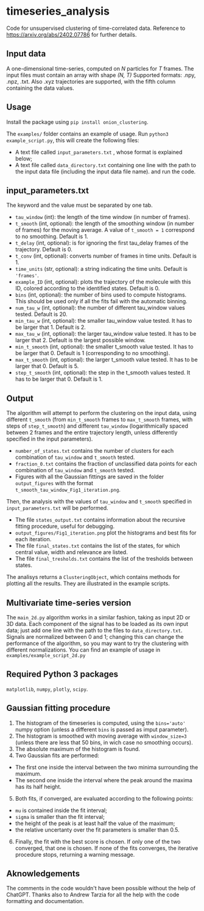 # timeseries_analysis
Code for unsupervised clustering of time-correlated data. Reference to https://arxiv.org/abs/2402.07786 for further details. 

## Input data
A one-dimensional time-series, computed on *N* particles for *T* frames. The input files must contain an array with shape *(N, T)* Supported formats: .npy, .npz, .txt. Also .xyz trajectories are supported, with the fifth column containing the data values. 

## Usage
Install the package using `pip install onion_clustering`. 

The `examples/` folder contains an example of usage. Run `python3 example_script.py`, this will create the following files:
* A text file called `input_parameters.txt` , whose format is explained below;
* A text file called `data_directory.txt` containing one line with the path to the input data file (including the input data file name). 
and run the code. 

## input_parameters.txt
The keyword and the value must be separated by one tab. 
* `tau_window` (int): the length of the time window (in number of frames). 
* `t_smooth` (int, optional): the length of the smoothing window (in number of frames) for the moving average. A value of `t_smooth = 1` correspond to no smoothing. Default is 1. 
* `t_delay` (int, optional): is for ignoring the first tau_delay frames of the trajectory. Default is 0. 
* `t_conv` (int, optional): converts number of frames in time units. Default is 1. 
* `time_units` (str, optional): a string indicating the time units. Default is `'frames'`.  
* `example_ID` (int, optional): plots the trajectory of the molecule with this ID, colored according to the identified states. Default is 0. 
* `bins` (int, optional): the number of bins used to compute histograms. This should be used only if all the fits fail with the automatic binning. 
* `num_tau_w` (int, optional): the number of different tau_window values tested. Default is 20. 
* `min_tau_w` (int, optional): the smaller tau_window value tested. It has to be larger that 1. Default is 2. 
* `max_tau_w` (int, optional): the larger tau_window value tested. It has to be larger that 2. Default is the largest possible window. 
* `min_t_smooth` (int, optional): the smaller t_smooth value tested. It has to be larger that 0. Default is 1 (corresponding to no smoothing). 
* `max_t_smooth` (int, optional): the larger t_smooth value tested. It has to be larger that 0. Default is 5. 
* `step_t_smooth` (int, optional): the step in the t_smooth values tested. It has to be larger that 0. Default is 1. 

## Output
The algorithm will attempt to perform the clustering on the input data, using different `t_smooth` (from `min_t_smooth` frames to `max_t_smooth` frames, with steps of `step_t_smooth`) and different `tau_window` (logarithmically spaced between 2 frames and the entire trajectory length, unless differently specified in the input parameters). 

* `number_of_states.txt` contains the number of clusters for each combination of `tau_window` and `t_smooth` tested. 
* `fraction_0.txt` contains the fraction of unclassified data points for each combination of `tau_window` and `t_smooth` tested. 
* Figures with all the Gaussian fittings are saved in the folder `output_figures` with the format `t_smooth_tau_window_Fig1_iteration.png`. 

Then, the analysis with the values of `tau_window` and `t_smooth` specified in `input_parameters.txt` will be performed. 

* The file `states_output.txt` contains information about the recursive fitting procedure, useful for debugging. 
* `output_figures/Fig1_iteration.png` plot the histograms and best fits for each iteration. 
* The file `final_states.txt` contains the list of the states, for which central value, width and relevance are listed. 
* The file `final_tresholds.txt` contains the list of the tresholds between states. 

The analisys returns a `ClusteringObject`, which contains methods for plotting all the results. They are illustrated in the example scripts. 

## Multivariate time-series version
The `main_2d.py` algorithm works in a similar fashion, taking as input 2D or 3D data. Each component of the signal has to be loaded as its own input data; just add one line with the path to the files to `data_directory.txt`. Signals are normalized between 0 and 1; changing this can change the performance of the algorithm, so you may want to try the clustering with different normalizations. You can find an example of usage in `examples/example_script_2d.py`

## Required Python 3 packages
`matplotlib`, `numpy`, `plotly`, `scipy`. 

## Gaussian fitting procedure
1. The histogram of the timeseries is computed, using the `bins='auto'` numpy option (unless a different `bins` is passed as imput parameter). 
2. The histogram is smoothed with moving average with `window_size=3` (unless there are less that 50 bins, in wich case no smoothing occurs). 
3. The absolute maximum of the histogram is found. 
4. Two Gaussian fits are performed:
 * The first one inside the interval between the two minima surrounding the maximum. 
 * The second one inside the interval where the peak around the maxima has its half height. 
5. Both fits, if converged, are evaluated according to the following points:
 * `mu` is contained inside the fit interval;
 * `sigma` is smaller than the fit interval;
 * the height of the peak is at least half the value of the maximum;
 * the relative uncertanty over the fit parameters is smaller than 0.5.
6. Finally, the fit with the best score is chosen. If only one of the two converged, that one is chosen. If none of the fits converges, the iterative procedure stops, returning a warning message. 

## Aknowledgements
The comments in the code wouldn't have been possible without the help of ChatGPT. Thanks also to Andrew Tarzia for all the help with the code formatting and documentation. 
